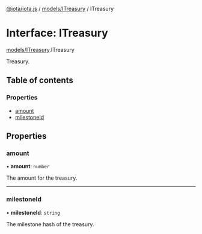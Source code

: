 [@iota/iota.js](../README.md) / [models/ITreasury](../modules/models_ITreasury.md) / ITreasury

# Interface: ITreasury

[models/ITreasury](../modules/models_ITreasury.md).ITreasury

Treasury.

## Table of contents

### Properties

- [amount](models_ITreasury.ITreasury.md#amount)
- [milestoneId](models_ITreasury.ITreasury.md#milestoneid)

## Properties

### amount

• **amount**: `number`

The amount for the treasury.

___

### milestoneId

• **milestoneId**: `string`

The milestone hash of the treasury.
